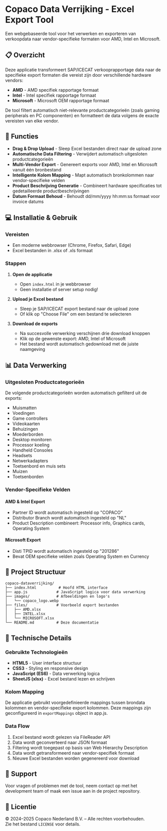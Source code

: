 # Copaco Data Verrijking - Excel Export Tool

Een webgebaseerde tool voor het verwerken en exporteren van verkoopdata naar vendor-specifieke formaten voor AMD, Intel en Microsoft.

## 📋 Overzicht

Deze applicatie transformeert SAP/ICECAT verkooprapportage data naar de specifieke export formaten die vereist zijn door verschillende hardware vendors:
- **AMD** - AMD specifiek rapportage formaat
- **Intel** - Intel specifiek rapportage formaat  
- **Microsoft** - Microsoft OEM rapportage formaat

De tool filtert automatisch niet-relevante productcategorieën (zoals gaming peripherals en PC componenten) en formatteert de data volgens de exacte vereisten van elke vendor.

## 🚀 Functies

- **Drag & Drop Upload** - Sleep Excel bestanden direct naar de upload zone
- **Automatische Data Filtering** - Verwijdert automatisch uitgesloten productcategorieën
- **Multi-Vendor Export** - Genereert exports voor AMD, Intel en Microsoft vanuit één bronbestand
- **Intelligente Kolom Mapping** - Mapt automatisch bronkolommen naar vendor-specifieke velden
- **Product Beschrijving Generatie** - Combineert hardware specificaties tot gedetailleerde productbeschrijvingen
- **Datum Formaat Behoud** - Behoudt dd/mm/yyyy hh:mm:ss formaat voor invoice datums

## 💻 Installatie & Gebruik

### Vereisten
- Een moderne webbrowser (Chrome, Firefox, Safari, Edge)
- Excel bestanden in .xlsx of .xls formaat

### Stappen

1. **Open de applicatie**
   - Open `index.html` in je webbrowser
   - Geen installatie of server setup nodig!

2. **Upload je Excel bestand**
   - Sleep je SAP/ICECAT export bestand naar de upload zone
   - Of klik op "Choose File" om een bestand te selecteren

3. **Download de exports**
   - Na succesvolle verwerking verschijnen drie download knoppen
   - Klik op de gewenste export: AMD, Intel of Microsoft
   - Het bestand wordt automatisch gedownload met de juiste naamgeving

## 📊 Data Verwerking

### Uitgesloten Productcategorieën
De volgende productcategorieën worden automatisch gefilterd uit de exports:
- Muismatten
- Voedingen
- Game controllers
- Videokaarten
- Behuizingen
- Moederborden
- Desktop monitoren
- Processor koeling
- Handheld Consoles
- Headsets
- Netwerkadapters
- Toetsenbord en muis sets
- Muizen
- Toetsenborden

### Vendor-Specifieke Velden

#### AMD & Intel Export
- Partner ID wordt automatisch ingesteld op "COPACO"
- Distributor Branch wordt automatisch ingesteld op "NL"
- Product Description combineert: Processor info, Graphics cards, Operating System

#### Microsoft Export  
- Disti TPID wordt automatisch ingesteld op "201286"
- Bevat OEM specifieke velden zoals Operating System en Currency

## 📁 Project Structuur

```
copaco-dataverrijking/
├── index.html          # Hoofd HTML interface
├── app.js             # JavaScript logica voor data verwerking
├── images/            # Afbeeldingen en logo's
│   └── copaco_logo.webp
├── files/             # Voorbeeld export bestanden
│   ├── AMD.xlsx
│   ├── INTEL.xlsx
│   └── MICROSOFT.xlsx
└── README.md          # Deze documentatie
```

## 🔧 Technische Details

### Gebruikte Technologieën
- **HTML5** - User interface structuur
- **CSS3** - Styling en responsive design
- **JavaScript (ES6)** - Data verwerking logica
- **SheetJS (xlsx)** - Excel bestand lezen en schrijven

### Kolom Mapping
De applicatie gebruikt voorgedefinieerde mappings tussen brondata kolommen en vendor-specifieke export kolommen. Deze mappings zijn geconfigureerd in `exportMappings` object in app.js.

### Data Flow
1. Excel bestand wordt gelezen via FileReader API
2. Data wordt geconverteerd naar JSON formaat
3. Filtering wordt toegepast op basis van Web Hierarchy Description
4. Data wordt getransformeerd naar vendor-specifiek formaat
5. Nieuwe Excel bestanden worden gegenereerd voor download

## 🤝 Support

Voor vragen of problemen met de tool, neem contact op met het development team of maak een issue aan in de project repository.

## 📄 Licentie
© 2024–2025 Copaco Nederland B.V. – Alle rechten voorbehouden.  
Zie het bestand `LICENSE` voor details.
